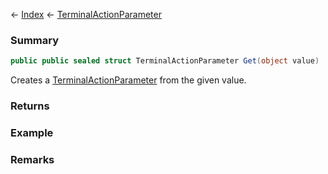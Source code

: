 ← [Index](Api-Index) ← [TerminalActionParameter](Sandbox.ModAPI.Ingame.TerminalActionParameter)

### Summary

```csharp
public public sealed struct TerminalActionParameter Get(object value)
```

Creates a [TerminalActionParameter](Sandbox.ModAPI.Ingame.TerminalActionParameter) from the given value.

### Returns



### Example

### Remarks

